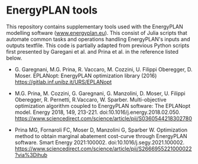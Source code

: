 # EnergyPLAN tools

This repository contains supplementary tools used with the EnergyPLAN modelling software (www.energyplan.eu).
This consist of Julia scripts that automate common tasks and operations handling EnergyPLAN's inputs and outputs textfile. This code is partially adapted from  previous Python scripts first presented by Garegani et al. and Prina et al. in the reference listed below. 

* G. Garegnani, M.G. Prina, R. Vaccaro, M. Cozzini, U. Filippi Oberegger, D. Moser. EPLANopt: EnergyPLAN optimization library (2016) https://gitlab.inf.unibz.it/URS/EPLANopt

* M.G. Prina, M. Cozzini, G. Garegnani, G. Manzolini, D. Moser, U. Filippi Oberegger, R. Pernetti, R.Vaccaro, W. Sparber. Multi-objective optimization algorithm coupled to EnergyPLAN software: The EPLANopt model. Energy 2018, 149, 213-221. doi:10.1016/j.energy.2018.02.050. https://www.sciencedirect.com/science/article/pii/S0360544218302780

* Prina MG, Fornaroli FC, Moser D, Manzolini G, Sparber W. Optimization method to obtain marginal abatement cost-curve through EnergyPLAN software. Smart Energy 2021:100002. doi:10.1016/j.segy.2021.100002. https://www.sciencedirect.com/science/article/pii/S2666955221000022?via%3Dihub
